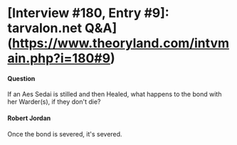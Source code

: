 # [Interview #180, Entry #9]: tarvalon.net Q&A](https://www.theoryland.com/intvmain.php?i=180#9)

#### Question

If an Aes Sedai is stilled and then Healed, what happens to the bond with her Warder(s), if they don't die?

#### Robert Jordan

Once the bond is severed, it's severed.

